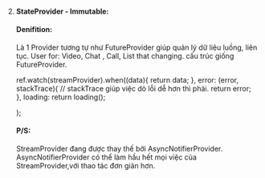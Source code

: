 2.  #### StateProvider - Immutable:

    #### Denifition:

    Là 1 Provider tương tự như FutureProvider giúp quản lý dữ liệu luồng, liên tục.
    User for:
    Video, Chat , Call, List that changing.
    cấu trúc giống FutureProvider.

    ref.watch(streamProvider).when((data){
    return data;
    },
    error: (error, stackTrace){ // stackTrace giúp việc dò lỗi dễ hơn thì phải.
    return error;
    },
    loading: return loading();

    );

    #### P/S:

    StreamProvider đang được thay thế bởi AsyncNotifierProvider.
    AsyncNotifierProvider có thể làm hầu hết mọi việc của StreamProvider,với thao tác đơn giản hơn.

